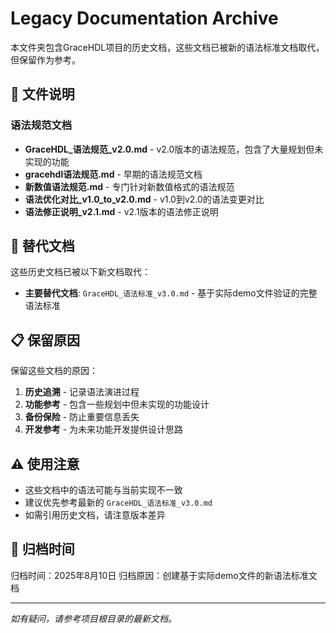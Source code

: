 # Legacy Documentation Archive

本文件夹包含GraceHDL项目的历史文档，这些文档已被新的语法标准文档取代，但保留作为参考。

## 📁 文件说明

### 语法规范文档
- **GraceHDL_语法规范_v2.0.md** - v2.0版本的语法规范，包含了大量规划但未实现的功能
- **gracehdl语法规范.md** - 早期的语法规范文档
- **新数值语法规范.md** - 专门针对新数值格式的语法规范
- **语法优化对比_v1.0_to_v2.0.md** - v1.0到v2.0的语法变更对比
- **语法修正说明_v2.1.md** - v2.1版本的语法修正说明

## 🔄 替代文档

这些历史文档已被以下新文档取代：

- **主要替代文档**: `GraceHDL_语法标准_v3.0.md` - 基于实际demo文件验证的完整语法标准

## 📋 保留原因

保留这些文档的原因：

1. **历史追溯** - 记录语法演进过程
2. **功能参考** - 包含一些规划中但未实现的功能设计
3. **备份保险** - 防止重要信息丢失
4. **开发参考** - 为未来功能开发提供设计思路

## ⚠️ 使用注意

- 这些文档中的语法可能与当前实现不一致
- 建议优先参考最新的 `GraceHDL_语法标准_v3.0.md`
- 如需引用历史文档，请注意版本差异

## 📅 归档时间

归档时间：2025年8月10日
归档原因：创建基于实际demo文件的新语法标准文档

---

*如有疑问，请参考项目根目录的最新文档。*